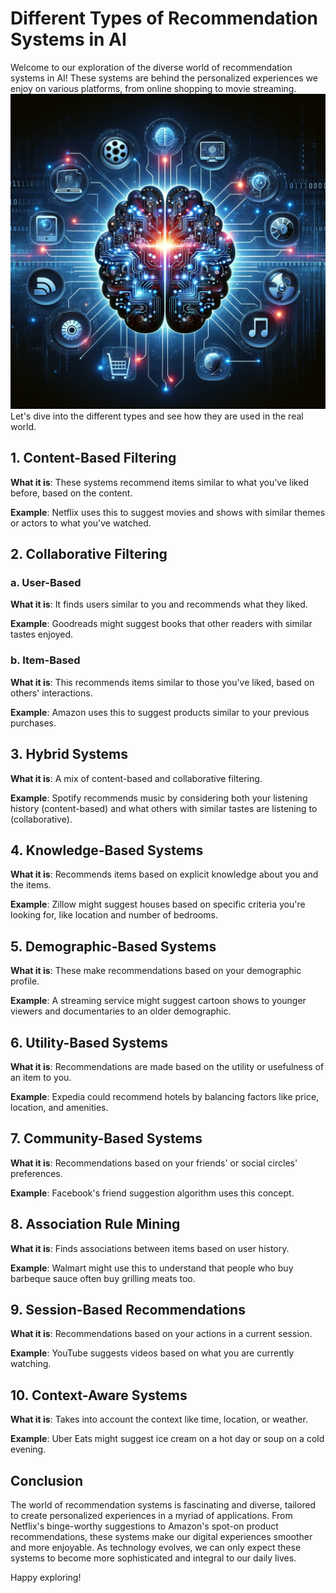 # Different Types of Recommendation Systems in AI

Welcome to our exploration of the diverse world of recommendation systems in AI! These systems are behind the personalized experiences we enjoy on various platforms, from online shopping to movie streaming. 
![image](https://github.com/pratheeksha11/DataWisdom/blob/main/image1.png)
Let's dive into the different types and see how they are used in the real world.

## 1. Content-Based Filtering
**What it is**: These systems recommend items similar to what you've liked before, based on the content.

**Example**: Netflix uses this to suggest movies and shows with similar themes or actors to what you've watched.

## 2. Collaborative Filtering
### a. User-Based
**What it is**: It finds users similar to you and recommends what they liked.

**Example**: Goodreads might suggest books that other readers with similar tastes enjoyed.

### b. Item-Based
**What it is**: This recommends items similar to those you've liked, based on others' interactions.

**Example**: Amazon uses this to suggest products similar to your previous purchases.

## 3. Hybrid Systems
**What it is**: A mix of content-based and collaborative filtering.

**Example**: Spotify recommends music by considering both your listening history (content-based) and what others with similar tastes are listening to (collaborative).

## 4. Knowledge-Based Systems
**What it is**: Recommends items based on explicit knowledge about you and the items.

**Example**: Zillow might suggest houses based on specific criteria you're looking for, like location and number of bedrooms.

## 5. Demographic-Based Systems
**What it is**: These make recommendations based on your demographic profile.

**Example**: A streaming service might suggest cartoon shows to younger viewers and documentaries to an older demographic.

## 6. Utility-Based Systems
**What it is**: Recommendations are made based on the utility or usefulness of an item to you.

**Example**: Expedia could recommend hotels by balancing factors like price, location, and amenities.

## 7. Community-Based Systems
**What it is**: Recommendations based on your friends' or social circles' preferences.

**Example**: Facebook's friend suggestion algorithm uses this concept.

## 8. Association Rule Mining
**What it is**: Finds associations between items based on user history.

**Example**: Walmart might use this to understand that people who buy barbeque sauce often buy grilling meats too.

## 9. Session-Based Recommendations
**What it is**: Recommendations based on your actions in a current session.

**Example**: YouTube suggests videos based on what you are currently watching.

## 10. Context-Aware Systems
**What it is**: Takes into account the context like time, location, or weather.

**Example**: Uber Eats might suggest ice cream on a hot day or soup on a cold evening.

## Conclusion
The world of recommendation systems is fascinating and diverse, tailored to create personalized experiences in a myriad of applications. From Netflix's binge-worthy suggestions to Amazon's spot-on product recommendations, these systems make our digital experiences smoother and more enjoyable. As technology evolves, we can only expect these systems to become more sophisticated and integral to our daily lives.

Happy exploring!
